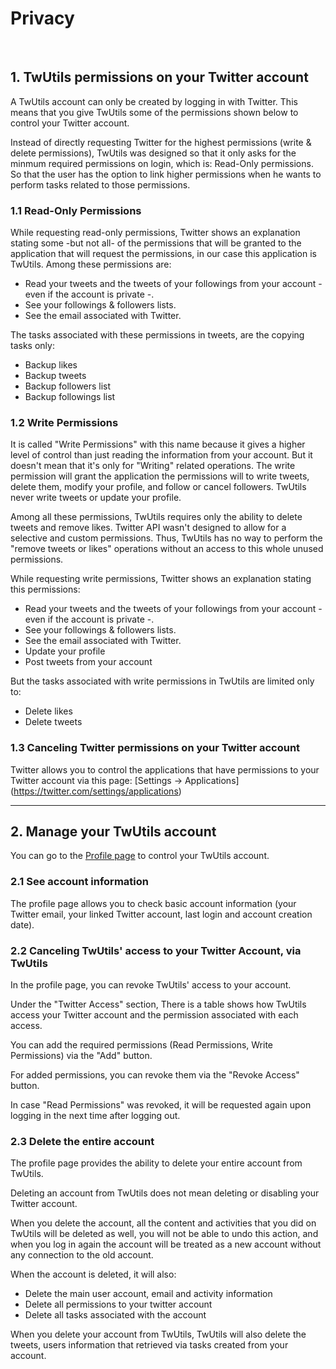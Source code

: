 # Privacy

<br/>

## 1. TwUtils permissions on your Twitter account

A TwUtils account can only be created by logging in with Twitter. This means that you give TwUtils some of the permissions shown below to control your Twitter account.

Instead of directly requesting Twitter for the highest permissions (write & delete permissions), TwUtils was designed so that it only asks for the minmum required permissions on login, which is: Read-Only permissions. So that the user has the option to link higher permissions when he wants to perform tasks related to those permissions.

### 1.1 Read-Only Permissions

While requesting read-only permissions, Twitter shows an explanation stating some -but not all- of the permissions that will be granted to the application that will request the permissions, in our case this application is TwUtils. Among these permissions are:

- Read your tweets and the tweets of your followings from your account -even if the account is private -.
- See your followings & followers lists.
- See the email associated with Twitter.

The tasks associated with these permissions in tweets, are the copying tasks only:

- Backup likes
- Backup tweets
- Backup followers list
- Backup followings list

### 1.2 Write Permissions

It is called "Write Permissions" with this name because it gives a higher level of control than just reading the information from your account. But it doesn't mean that it's only for "Writing" related operations. The write permission will grant the application the permissions will to write tweets, delete them, modify your profile, and follow or cancel followers. TwUtils never write tweets or update your profile.

Among all these permissions, TwUtils requires only the ability to delete tweets and remove likes. Twitter API wasn't designed to allow for a selective and custom permissions. Thus, TwUtils has no way to perform the "remove tweets or likes" operations without an access to this whole unused permissions.

While requesting write permissions, Twitter shows an explanation stating this permissions:

- Read your tweets and the tweets of your followings from your account -even if the account is private -.
- See your followings & followers lists.
- See the email associated with Twitter.
- Update your profile
- Post tweets from your account

But the tasks associated with write permissions in TwUtils are limited only to:

- Delete likes
- Delete tweets

### 1.3 Canceling Twitter permissions on your Twitter account

Twitter allows you to control the applications that have permissions to your Twitter account via this page:
[Settings -> Applications] (https://twitter.com/settings/applications)

-----

## 2. Manage your TwUtils account

You can go to the [Profile page](/profile) to control your TwUtils account.

### 2.1 See account information

The profile page allows you to check basic account information (your Twitter email, your linked Twitter account, last login and account creation date).

### 2.2 Canceling TwUtils' access to your Twitter Account, via TwUtils

In the profile page, you can revoke TwUtils' access to your account.

Under the "Twitter Access" section, There is a table shows how TwUtils access your Twitter account and the permission associated with each access.

You can add the required permissions (Read Permissions, Write Permissions) via the "Add" button.

For added permissions, you can revoke them via the "Revoke Access" button.

In case "Read Permissions" was revoked, it will be requested again upon logging in the next time after logging out.

### 2.3 Delete the entire account

The profile page provides the ability to delete your entire account from TwUtils.

Deleting an account from TwUtils does not mean deleting or disabling your Twitter account.

When you delete the account, all the content and activities that you did on TwUtils will be deleted as well, you will not be able to undo this action, and when you log in again the account will be treated as a new account without any connection to the old account.

When the account is deleted, it will also:

- Delete the main user account, email and activity information
- Delete all permissions to your twitter account
- Delete all tasks associated with the account

When you delete your account from TwUtils, TwUtils will also delete the tweets, users information that retrieved via tasks created from your account.